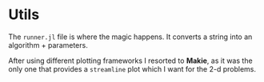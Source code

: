 # Utils
The `runner.jl` file is where the magic happens. It converts a string into an algorithm + parameters.

After using different plotting frameworks I resorted to **Makie**, as it was the only one that provides a `streamline` plot which I want for the 2-d problems.
